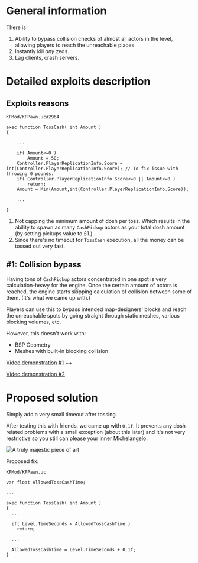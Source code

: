# General information

There is 

1. Ability to bypass collision checks of almost all actors in the level, allowing players to reach the unreachable places.
2. Instantly kill *any* zeds.
3. Lag clients, crash servers.

# Detailed exploits description

## Exploits reasons

`KFMod/KFPawn.uc#2964`

```unrealscript
exec function TossCash( int Amount )
{

    ...

    if( Amount<=0 )
        Amount = 50;
    Controller.PlayerReplicationInfo.Score = int(Controller.PlayerReplicationInfo.Score); // To fix issue with throwing 0 pounds.
    if( Controller.PlayerReplicationInfo.Score<=0 || Amount<=0 )
        return;
    Amount = Min(Amount,int(Controller.PlayerReplicationInfo.Score));

    ...

}
```

1. Not capping the minimum amount of dosh per toss. Which results in the ability to spawn as many `CashPickup` actors as your total dosh amount (by setting pickups value to £1.)
2. Since there's no timeout for `TossCash` execution, all the money can be tossed out very fast.

## #1: Collision bypass

Having tons of `CashPickup` actors concentrated in one spot is very calculation-heavy for the engine. Once the certain amount of actors is reached, the engine starts skipping calculation of collision between some of them. (It's what we came up with.)

Players can use this to bypass intended map-designers' blocks and reach the unreachable spots by going straight through static meshes, various blocking volumes, etc.

However, this doesn't work with:
- BSP Geometry
- Meshes with built-in blocking collision

[Video demonstration #1](https://youtu.be/4-lobeyDn4g) ++

[Video demonstration #2](https://youtu.be/fbs7SBHWzlM)

# Proposed solution

Simply add a very small timeout after tossing.

After testing this with friends, we came up with `0.1f`. It prevents any dosh-related problems with a small exception (about this later) and it's not very restrictive so you still can please your inner Michelangelo:

![A truly majestic piece of art](https://i.imgur.com/ITaG6xL.jpg)

Proposed fix:

`KFMod/KFPawn.uc`

```unrealscript
var float AllowedTossCashTime;

...

exec function TossCash( int Amount )
{
  ...

  if( Level.TimeSeconds < AllowedTossCashTime )
    return;

  ...

  AllowedTossCashTime = Level.TimeSeconds + 0.1f;
}
```


